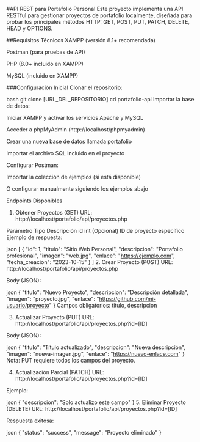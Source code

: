 #API REST para Portafolio Personal
Este proyecto implementa una API RESTful para gestionar proyectos de portafolio localmente, diseñada para probar los principales métodos HTTP: GET, POST, PUT, PATCH, DELETE, HEAD y OPTIONS.

##Requisitos Técnicos
XAMPP (versión 8.1+ recomendada)

Postman (para pruebas de API)

PHP (8.0+ incluido en XAMPP)

MySQL (incluido en XAMPP)

###Configuración Inicial
Clonar el repositorio:

bash
git clone [URL_DEL_REPOSITORIO]
cd portafolio-api
Importar la base de datos:

Iniciar XAMPP y activar los servicios Apache y MySQL

Acceder a phpMyAdmin (http://localhost/phpmyadmin)

Crear una nueva base de datos llamada portafolio

Importar el archivo SQL incluido en el proyecto

Configurar Postman:

Importar la colección de ejemplos (si está disponible)

O configurar manualmente siguiendo los ejemplos abajo

Endpoints Disponibles
1. Obtener Proyectos (GET)
URL: http://localhost/portafolio/api/proyectos.php

Parámetro	Tipo	Descripción
id	int	(Opcional) ID de proyecto específico
Ejemplo de respuesta:

json
[
    {
        "id": 1,
        "titulo": "Sitio Web Personal",
        "descripcion": "Portafolio profesional",
        "imagen": "web.jpg",
        "enlace": "https://ejemplo.com",
        "fecha_creacion": "2023-10-15"
    }
]
2. Crear Proyecto (POST)
URL: http://localhost/portafolio/api/proyectos.php

Body (JSON):

json
{
    "titulo": "Nuevo Proyecto",
    "descripcion": "Descripción detallada",
    "imagen": "proyecto.jpg",
    "enlace": "https://github.com/mi-usuario/proyecto"
}
Campos obligatorios: titulo, descripcion

3. Actualizar Proyecto (PUT)
URL: http://localhost/portafolio/api/proyectos.php?id=[ID]

Body (JSON):

json
{
    "titulo": "Título actualizado",
    "descripcion": "Nueva descripción",
    "imagen": "nueva-imagen.jpg",
    "enlace": "https://nuevo-enlace.com"
}
Nota: PUT requiere todos los campos del proyecto.

4. Actualización Parcial (PATCH)
URL: http://localhost/portafolio/api/proyectos.php?id=[ID]

Ejemplo:

json
{
    "descripcion": "Solo actualizo este campo"
}
5. Eliminar Proyecto (DELETE)
URL: http://localhost/portafolio/api/proyectos.php?id=[ID]

Respuesta exitosa:

json
{
    "status": "success",
    "message": "Proyecto eliminado"
}
